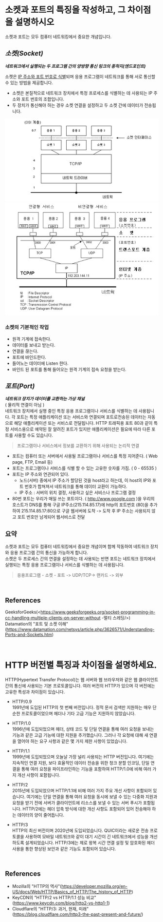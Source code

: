 # 소켓과 포트의 특징을 작성하고, 그 차이점을 설명하시오
소켓과 포트는 모두 컴퓨터 네트워킹에서 중요한 개념입니다. 

## ***소켓(Socket)***
***네트워크에서 실행되는 두 프로그램 간의 양방향 통신 링크의 종착지(엔드포인트)***


소켓은 <u>IP 주소와 포트 번호로 식별</u>되며 응용 프로그램이 네트워크를 통해 서로 통신할 수 있는 방법을 제공합니다. 
- 소켓은 본질적으로 네트워크 장치에서 특정 프로세스를 식별하는 데 사용되는 IP 주소와 포트 번호의 조합입니다. 
- 두 장치가 통신해야 하는 경우 소켓 연결을 설정하고 두 소켓 간에 데이터가 전송됩니다.

![소켓](./assets/%EC%86%8C%EC%BC%93%EC%9D%B4%EB%9E%80.png)
![소켓2](./assets/%EC%86%8C%EC%BC%93.png)
### 소켓의 기본적인 작업
- 원격 기계에 접속한다.
- 데이터를 보내고 받는다.
- 연결을 끊는다.
- 포트에 바인드한다.
- 들어노는 데이터에 Listen 한다.
- 바인드 된 포트를 통해 들어오는 원격 기계의 접속 요청을 받는다.

## ***포트(Port)***
***네트워크 장치가 데이터를 교환하는 가상 채널***  
( 물리적 연결이 아님 )  
네트워크 장치에서 실행 중인 특정 응용 프로그램이나 서비스를 식별하는 데 사용됩니다. 각 포트는 특정 애플리케이션 또는 서비스와 연결되며 포트로 ​​전송된 데이터는 자동으로 해당 애플리케이션 또는 서비스로 전달됩니다. HTTP 트래픽용 포트 80과 같이 특정 서비스용으로 예약된 잘 알려진 포트가 있지만 애플리케이션은 필요에 따라 다른 포트를 사용할 수도 있습니다.
> 프로그램이나 서비스에서 정보를 교환하기 위해 사용되는 논리적 연결

- 포트는 컴퓨터 또는 서버에서 사용될 프로그램이나 서비스를 특정 지어준다. ( Web page, FTP, Email 등)
- 포트는 프로그램이나 서비스를 식별 할 수 있는 고유한 숫자를 가짐. ( 0 - 65535 )
- 포트는 IP 주소와 연관되어 있다.
    - 노드(서버) 중에서 IP 주소가 할당된 것을 host라고 하는데, 이 host의 IP와 포트 번호가 합쳐져서 네트워크를 통해 데이터 교환이 가능하다.
    - IP 주소 : 서버의 위치 결정, 사용하고 싶은 서비스나 프로그램 결정
- 80번 포트는 우리가 매일 쓰는 포트이다. ( http://www.google.com )을 우리의 호스트가 DNS를 통해 구글 IP주소(215.114.85.17)에 http의 포트번호 (80)을 추가하여 215.114.85.17:80으로 구글 웹서버에 도착 -> 도착 후 IP 주소는 사용되지 않고 포트 번호만 남게되어 웹서비스로 전달

## 요약
소켓과 포트는 모두 컴퓨터 네트워킹에서 중요한 개념이며 함께 작동하여 네트워크 장치와 응용 프로그램 간의 통신을 가능하게 합니다.  
소켓은 두 프로세스 간의 연결을 설정하는 데 사용되는 반면 포트는 네트워크 장치에서 실행되는 특정 응용 프로그램이나 서비스를 식별하는 데 사용됩니다.

> 응용프로그램 - 소켓 - 포트 -> UDP/TCP->  랜카드 -> 외부



<br>

## References
GeeksforGeeks(<https://www.geeksforgeeks.org/socket-programming-in-cc-handling-multiple-clients-on-server-without -멀티 스레딩/>)  
Datamation의 "포트 및 소켓 이해"(https://www.datamation.com/netsys/article.php/3626571/Understanding-Ports-and-Sockets.htm)

<br>

# HTTP 버전별 특징과 차이점을 설명하세요. 
HTTP(Hypertext Transfer Protocol)는 웹 서버와 웹 브라우저와 같은 웹 클라이언트 간의 통신에 사용되는 기본 프로토콜입니다. 여러 버전의 HTTP가 있으며 각 버전에는 고유한 특성과 차이점이 있습니다.


- HTTP/0.9  
1991년에 도입된 HTTP의 첫 번째 버전입니다. 정적 문서 검색만 지원하는 매우 단순한 프로토콜이었으며 헤더나 기타 고급 기능은 지원하지 않았습니다.


- HTTP/1.0  
1996년에 도입되었으며 헤더, 상태 코드 및 단일 연결을 통해 여러 요청을 보내는 기능과 같은 고급 기능에 대한 지원을 추가했습니다. 그러나 각 요청에 대해 새 연결을 열어야 하는 요구 사항과 같은 몇 가지 제한 사항이 있었습니다.


- HTTP/1.1  
1999년에 도입되었으며 오늘날 가장 널리 사용되는 HTTP 버전입니다. 여기에는 지속적인 연결 지원, 보다 효율적인 데이터 전송을 위한 청크 분할 인코딩, 단일 연결을 통해 여러 요청을 파이프라인하는 기능을 포함하여 HTTP/1.0에 비해 여러 가지 개선 사항이 포함됩니다.


- HTTP/2  
2015년에 도입되었으며 HTTP/1.1에 비해 여러 가지 주요 개선 사항이 포함되어 있습니다. 여기에는 단일 연결을 통해 여러 요청을 동시에 보낼 수 있는 다중화 지원과 요청을 받기 전에 서버가 클라이언트에 리소스를 보낼 수 있는 서버 푸시가 포함됩니다. HTTP/2에는 헤더 압축 방식에 대한 개선 사항도 포함되어 있어 전송해야 하는 데이터의 양이 줄어듭니다.


- HTTP/3  
HTTP의 최신 버전이며 2020년에 도입되었습니다. QUIC이라는 새로운 전송 프로토콜을 사용하여 모바일 네트워크와 같이 대기 시간이 긴 네트워크에서 성능을 개선하도록 설계되었습니다. HTTP/3에는 제로 왕복 시간 연결 설정 및 암호화된 헤더 사용을 통한 향상된 보안과 같은 기능도 포함되어 있습니다.


<br>

## References

- Mozilla의 "HTTP의 역사"(https://developer.mozilla.org/en-US/docs/Web/HTTP/Basics_of_HTTP/The_history_of_HTTP)  
- KeyCDN의 "HTTP/2 vs HTTP/1.1 성능 비교"(https://www.keycdn.com/blog/http2-vs-http1-1)  
- Cloudflare의 "HTTP/3: 과거, 현재, 미래"(https://blog.cloudflare.com/http3-the-past-present-and-future/)  